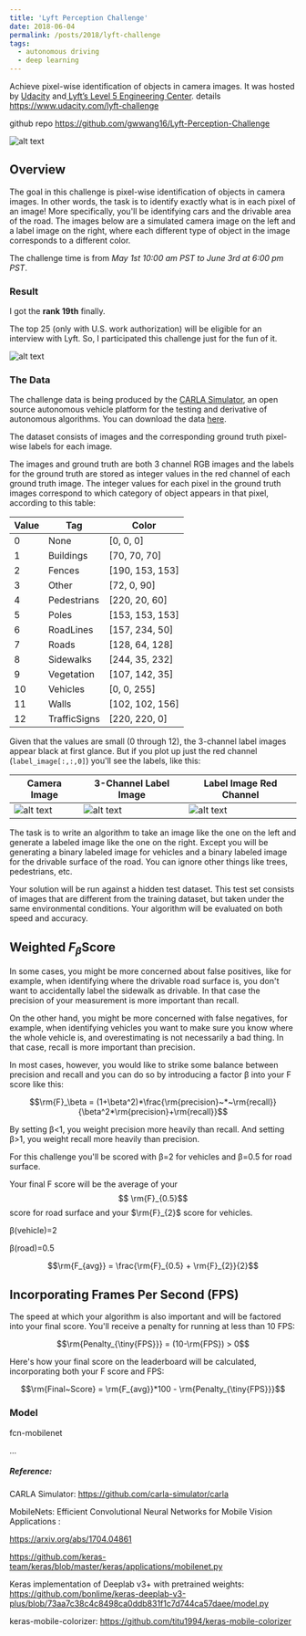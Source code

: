 ```yaml
---
title: 'Lyft Perception Challenge'
date: 2018-06-04
permalink: /posts/2018/lyft-challenge
tags:
  - autonomous driving
  - deep learning
---
```


Achieve pixel-wise identification of objects in camera images. It was hosted by [Udacity](https://www.udacity.com/) and[ Lyft’s Level 5 Engineering Center](https://medium.com/@lvincent/introducing-level-5-and-our-self-driving-team-705ef8989f03). details https://www.udacity.com/lyft-challenge

github repo https://github.com/gwwang16/Lyft-Perception-Challenge




[//]: # "Image References"
[gif]: /images/portfolio/semantic-segmentation/semantic-segmentation.gif
[score]: /images/portfolio/semantic-segmentation/imgs/score.png
[rgb]: /images/portfolio/semantic-segmentation/imgs/sample_rgb.png
[label]: /images/portfolio/semantic-segmentation/imgs/sample_label.png
[seg]: /images/portfolio/semantic-segmentation/imgs/sample_seg.png

![alt text][gif]

## Overview

The goal in this challenge is pixel-wise identification of objects in camera images. In other words, the task is to identify exactly what is in each pixel of an image! More specifically, you'll be identifying cars and the drivable area of the road. The images below are a simulated camera image on the left and a label image on the right, where each different type of object in the image corresponds to a different color.

The challenge time is from *May 1st 10:00 am PST to June 3rd at 6:00 pm PST*. 

### Result

I got the **rank 19th** finally. 

The top 25 (only with U.S. work authorization) will be eligible for an interview with Lyft. So, I participated this challenge just for the fun of it.

![alt text][score]

### The Data

The challenge data is being produced by the [CARLA Simulator](http://carla.org/), an open source autonomous vehicle platform for the testing and derivative of autonomous algorithms.  You can download the data [here](https://s3-us-west-1.amazonaws.com/udacity-selfdrivingcar/Lyft_Challenge/Training+Data/lyft_training_data.tar.gz). 

The dataset consists of images and the corresponding ground truth pixel-wise labels for each image.

The images and ground truth are both 3 channel RGB images and the labels for the ground truth are stored as integer values in the red channel of each ground truth image. The integer values for each pixel in the ground truth images correspond to which category of object appears in that pixel, according to this table:

| **Value** | **Tag**      | Color           |
| --------- | ------------ | --------------- |
| 0         | None         | [0, 0, 0]       |
| 1         | Buildings    | [70, 70, 70]    |
| 2         | Fences       | [190, 153, 153] |
| 3         | Other        | [72, 0, 90]     |
| 4         | Pedestrians  | [220, 20, 60]   |
| 5         | Poles        | [153, 153, 153] |
| 6         | RoadLines    | [157, 234, 50]  |
| 7         | Roads        | [128, 64, 128]  |
| 8         | Sidewalks    | [244, 35, 232]  |
| 9         | Vegetation   | [107, 142, 35]  |
| 10        | Vehicles     | [0, 0, 255]     |
| 11        | Walls        | [102, 102, 156] |
| 12        | TrafficSigns | [220, 220, 0]   |

Given that the values are small (0 through 12), the 3-channel label images appear black at first glance. But if you plot up just the red channel (`label_image[:,:,0]`) you'll see the labels, like this:

| Camera Image     | 3-Channel Label Image | Label Image Red Channel |
| ---------------- | --------------------- | ----------------------- |
| ![alt text][rgb] | ![alt text][label]    | ![alt text][seg]        |

The task is to write an algorithm to take an image like the one on the left and generate a labeled image like the one on the right. Except you will be generating a binary labeled image for vehicles and a binary labeled image for the drivable surface of the road. You can ignore other things like trees, pedestrians, etc.

Your solution will be run against a hidden test dataset. This test set consists of images that are different from the training dataset, but taken under the same environmental conditions. Your algorithm will be evaluated on both speed and accuracy.

## Weighted $F_\beta$Score

In some cases, you might be more concerned about false positives, like for example, when identifying where the drivable road surface is, you don't want to accidentally label the sidewalk as drivable. In that case the precision of your measurement is more important than recall.

On the other hand, you might be more concerned with false negatives, for example, when identifying vehicles you want to make sure you know where the whole vehicle is, and overestimating is not necessarily a bad thing. In that case, recall is more important than precision.

In most cases, however, you would like to strike some balance between precision and recall and you can do so by introducing a factor β into your F score like this:

$$\rm{F}_\beta = (1+\beta^2)*\frac{\rm{precision}~*~\rm{recall}}{\beta^2*\rm{precision}+\rm{recall}}$$

By setting β<1, you weight precision more heavily than recall. And setting β>1, you weight recall more heavily than precision.

For this challenge you'll be scored with β=2 for vehicles and β=0.5 for road surface.

Your final F score will be the average of your$$ \rm{F}_{0.5}$$ score for road surface and your $\rm{F}_{2}$ score for vehicles.

β(vehicle)=2

β(road)=0.5

$$\rm{F_{avg}} = \frac{\rm{F}_{0.5} + \rm{F}_{2}}{2}$$

## Incorporating Frames Per Second (FPS)

The speed at which your algorithm is also important and will be factored into your final score. You'll receive a penalty for running at less than 10 FPS:

$$\rm{Penalty_{\tiny{FPS}}} = (10-\rm{FPS}) > 0$$

Here's how your final score on the leaderboard will be calculated, incorporating both your F score and FPS:

$$\rm{Final~Score} = \rm{F_{avg}}*100 - \rm{Penalty_{\tiny{FPS}}}$$



### Model

fcn-mobilenet 



...





##### Reference:

CARLA Simulator: https://github.com/carla-simulator/carla

MobileNets: Efficient Convolutional Neural Networks for Mobile Vision Applications :

https://arxiv.org/abs/1704.04861

https://github.com/keras-team/keras/blob/master/keras/applications/mobilenet.py

Keras implementation of Deeplab v3+ with pretrained weights:
https://github.com/bonlime/keras-deeplab-v3-plus/blob/73aa7c38c4c8498ca0ddb831f1c7d744ca57daee/model.py

keras-mobile-colorizer:
https://github.com/titu1994/keras-mobile-colorizer